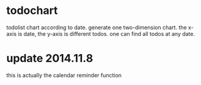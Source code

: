 todochart
=========

todolist chart according to date. generate one two-dimension chart. the x-axis is date, 
the y-axis is different todos. one can find all todos at any date.

update 2014.11.8
================

this is actually the calendar reminder function
